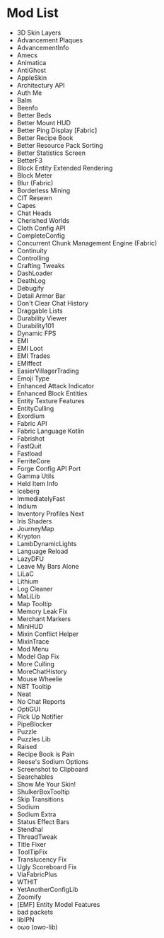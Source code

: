 # Mod List

- 3D Skin Layers
- Advancement Plaques
- AdvancementInfo
- Amecs
- Animatica
- AntiGhost
- AppleSkin
- Architectury API
- Auth Me
- Balm
- Beenfo
- Better Beds
- Better Mount HUD
- Better Ping Display [Fabric]
- Better Recipe Book
- Better Resource Pack Sorting
- Better Statistics Screen
- BetterF3
- Block Entity Extended Rendering
- Block Meter
- Blur (Fabric)
- Borderless Mining
- CIT Resewn
- Capes
- Chat Heads
- Cherished Worlds
- Cloth Config API
- CompleteConfig
- Concurrent Chunk Management Engine (Fabric)
- Continuity
- Controlling
- Crafting Tweaks
- DashLoader
- DeathLog
- Debugify
- Detail Armor Bar
- Don't Clear Chat History
- Draggable Lists
- Durability Viewer
- Durability101
- Dynamic FPS
- EMI
- EMI Loot
- EMI Trades
- EMIffect
- EasierVillagerTrading
- Emoji Type
- Enhanced Attack Indicator
- Enhanced Block Entities
- Entity Texture Features
- EntityCulling
- Exordium
- Fabric API
- Fabric Language Kotlin
- Fabrishot
- FastQuit
- Fastload
- FerriteCore
- Forge Config API Port
- Gamma Utils
- Held Item Info
- Iceberg
- ImmediatelyFast
- Indium
- Inventory Profiles Next
- Iris Shaders
- JourneyMap
- Krypton
- LambDynamicLights
- Language Reload
- LazyDFU
- Leave My Bars Alone
- LiLaC
- Lithium
- Log Cleaner
- MaLiLib
- Map Tooltip
- Memory Leak Fix
- Merchant Markers
- MiniHUD
- Mixin Conflict Helper
- MixinTrace
- Mod Menu
- Model Gap Fix
- More Culling
- MoreChatHistory
- Mouse Wheelie
- NBT Tooltip
- Neat
- No Chat Reports
- OptiGUI
- Pick Up Notifier
- PipeBlocker
- Puzzle
- Puzzles Lib
- Raised
- Recipe Book is Pain
- Reese's Sodium Options
- Screenshot to Clipboard
- Searchables
- Show Me Your Skin!
- ShulkerBoxTooltip
- Skip Transitions
- Sodium
- Sodium Extra
- Status Effect Bars
- Stendhal
- ThreadTweak
- Title Fixer
- ToolTipFix
- Translucency Fix
- Ugly Scoreboard Fix
- ViaFabricPlus
- WTHIT
- YetAnotherConfigLib
- Zoomify
- [EMF] Entity Model Features
- bad packets
- libIPN
- oωo (owo-lib)
